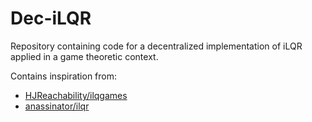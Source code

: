 # Dec-iLQR

Repository containing code for a decentralized implementation of iLQR applied in a game theoretic context.

Contains inspiration from:
* [HJReachability/ilqgames](https://github.com/HJReachability/ilqgames)
* [anassinator/ilqr](https://github.com/anassinator/ilqr)